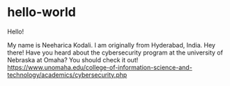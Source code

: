 # hello-world

Hello!

My name is Neeharica Kodali. I am originally from Hyderabad, India.
Hey there! Have you heard about the cybersecurity program at the university of Nebraska at Omaha? You should check it out!
https://www.unomaha.edu/college-of-information-science-and-technology/academics/cybersecurity.php
